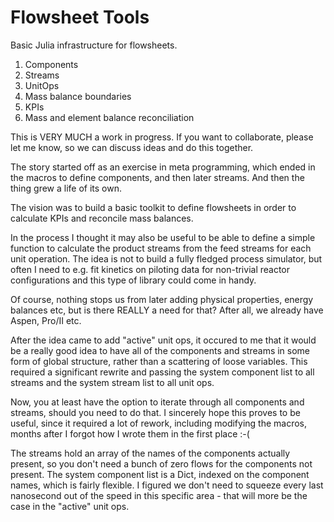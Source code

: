 # Flowsheet Tools

Basic Julia infrastructure for flowsheets.

1. Components
2. Streams
3. UnitOps
4. Mass balance boundaries
5. KPIs
6. Mass and element balance reconciliation

This is VERY MUCH a work in progress. If you want to collaborate, please let me know, so
we can discuss ideas and do this together.

The story started off as an exercise in meta programming, which ended in the macros to define
components, and then later streams. And then the thing grew a life of its own.

The vision was to build a basic toolkit to define flowsheets in order to calculate KPIs
and reconcile mass balances.

In the process I thought it may also be useful to be able to define a simple function to
calculate the product streams from the feed streams for each unit operation. The idea is not
to build a fully fledged process simulator, but often I need to e.g. fit kinetics on piloting
data for non-trivial reactor configurations and this type of library could come in handy.

Of course, nothing stops us from later adding physical properties, energy balances etc, but
is there REALLY a need for that? After all, we already have Aspen, Pro/II etc.

After the idea came to add "active" unit ops, it occured to me that it would be a really good
idea to have all of the components and streams in some form of global structure, rather than
a scattering of loose variables. This required a significant rewrite and passing the system
component list to all streams and the system stream list to all unit ops.

Now, you at least have the option to iterate through all components and streams, should you
need to do that. I sincerely hope this proves to be useful, since it required a lot of rework,
including modifying the macros, months after I forgot how I wrote them in the first place :-(

The streams hold an array of the names of the components actually present, so you don't
need a bunch of zero flows for the components not present. The system component list is a Dict, 
indexed on the component names, which is fairly flexible. I figured we don't need to squeeze
every last nanosecond out of the speed in this specific area - that will more be the case in the
"active" unit ops.
